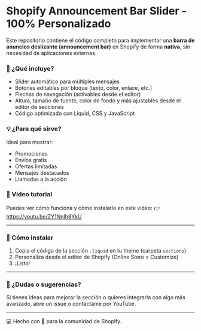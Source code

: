 # Shopify Announcement Bar Slider - 100% Personalizado

Este repositorio contiene el código completo para implementar una **barra de anuncios deslizante (announcement bar)** en Shopify de forma **nativa**, sin necesidad de aplicaciones externas.

### 🧰 ¿Qué incluye?

- Slider automático para múltiples mensajes
- Botones editables por bloque (texto, color, enlace, etc.)
- Flechas de navegación (activables desde el editor)
- Altura, tamaño de fuente, color de fondo y más ajustables desde el editor de secciones
- Código optimizado con Liquid, CSS y JavaScript

### 💡 ¿Para qué sirve?

Ideal para mostrar:
- Promociones
- Envíos gratis
- Ofertas limitadas
- Mensajes destacados
- Llamadas a la acción

### 🎥 Video tutorial

Puedes ver cómo funciona y cómo instalarlo en este video:
👉 https://youtu.be/ZY1NnIh8YkU

---

### 🚀 Cómo instalar

1. Copia el código de la sección `.liquid` en tu theme (carpeta `sections`)
2. Personaliza desde el editor de Shopify (Online Store > Customize)
3. ¡Listo!

---

### 📩 ¿Dudas o sugerencias?

Si tienes ideas para mejorar la sección o quieres integrarla con algo más avanzado, abre un issue o contáctame por YouTube.

---

💻 Hecho con 💚 para la comunidad de Shopify.
